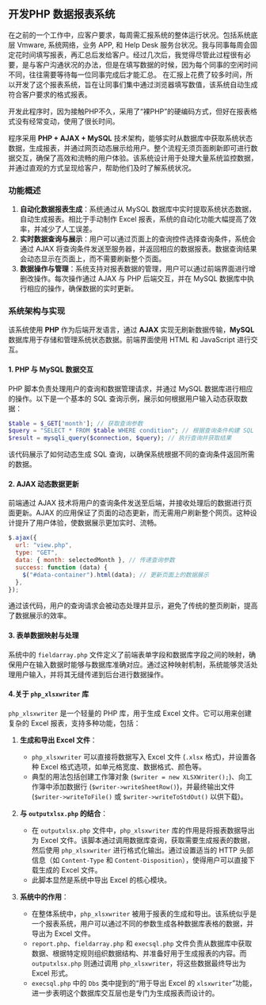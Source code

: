 ## 开发PHP 数据报表系统

在之前的一个工作中，应客户要求，每周需汇报系统的整体运行状况。包括系统底层 Vmware, 系统网络，业务 APP, 和 Help Desk 服务台状况。我与同事每周会固定花时间填写报表，再汇总后发给客户。经过几次后，我觉得尽管此过程很有必要，是与客户沟通状况的办法，但是在填写数据的时候，因为每个同事的空闲时间不同，往往需要等待每一位同事完成后才能汇总。 在汇报上花费了较多时间，所以开发了这个报表系统，旨在让同事们集中通过浏览器填写数值，该系统自动生成符合客户要求的格式报表。

开发此程序时，因为接触PHP不久，采用了“裸PHP”的硬编码方式，但好在报表格式没有经常变动，使用了很长时间。

程序采用 **PHP + AJAX + MySQL** 技术架构，能够实时从数据库中获取系统状态数据，生成报表，并通过网页动态展示给用户。整个流程无须页面刷新即可进行数据交互，确保了高效和流畅的用户体验。该系统设计用于处理大量系统监控数据，并通过直观的方式呈现给客户，帮助他们及时了解系统状况。

### 功能概述

1. **自动化数据报表生成**：系统通过从 MySQL 数据库中实时提取系统状态数据，自动生成报表。相比于手动制作 Excel 报表，系统的自动化功能大幅提高了效率，并减少了人工误差。
2. **实时数据查询与展示**：用户可以通过页面上的查询控件选择查询条件，系统会通过 AJAX 将查询条件发送至服务器，并返回相应的数据报表。数据查询结果会动态显示在页面上，而不需要刷新整个页面。
3. **数据操作与管理**：系统支持对报表数据的管理，用户可以通过前端界面进行增删改操作。每次操作通过 AJAX 与 PHP 后端交互，并在 MySQL 数据库中执行相应的操作，确保数据的实时更新。

### 系统架构与实现

该系统使用 **PHP** 作为后端开发语言，通过 **AJAX** 实现无刷新数据传输，**MySQL** 数据库用于存储和管理系统状态数据。前端界面使用 HTML 和 JavaScript 进行交互。

#### 1. **PHP 与 MySQL 数据交互**

PHP 脚本负责处理用户的查询和数据管理请求，并通过 MySQL 数据库进行相应的操作。以下是一个基本的 SQL 查询示例，展示如何根据用户输入动态获取数据：

```php
$table = $_GET['month']; // 获取查询参数
$query = "SELECT * FROM $table WHERE condition"; // 根据查询条件构建 SQL
$result = mysqli_query($connection, $query); // 执行查询并获取结果
```

该代码展示了如何动态生成 SQL 查询，以确保系统根据不同的查询条件返回所需的数据。

#### 2. **AJAX 动态数据更新**

前端通过 AJAX 技术将用户的查询条件发送至后端，并接收处理后的数据进行页面更新。AJAX 的应用保证了页面的动态更新，而无需用户刷新整个网页。这种设计提升了用户体验，使数据展示更加实时、流畅。

```javascript
$.ajax({
  url: "view.php",
  type: "GET",
  data: { month: selectedMonth }, // 传递查询参数
  success: function (data) {
    $("#data-container").html(data); // 更新页面上的数据展示
  },
});
```

通过该代码，用户的查询请求会被动态处理并显示，避免了传统的整页刷新，提高了数据展示的效率。

#### 3. **表单数据映射与处理**

系统中的 `fieldarray.php` 文件定义了前端表单字段和数据库字段之间的映射，确保用户在输入数据时能够与数据库准确对应。通过这种映射机制，系统能够灵活处理用户输入，并将其无缝传递到后台进行数据操作。

#### 4.关于 `php_xlsxwriter` 库

`php_xlsxwriter` 是一个轻量的 PHP 库，用于生成 Excel 文件。它可以用来创建复杂的 Excel 报表，支持多种功能，包括：

1. **生成和导出 Excel 文件**：

   - `php_xlsxwriter` 可以直接将数据写入 Excel 文件 (`.xlsx` 格式)，并设置各种 Excel 格式选项，如单元格宽度、数据格式、颜色等。
   - 典型的用法包括创建工作簿对象 (`$writer = new XLSXWriter();`)、向工作簿中添加数据行 (`$writer->writeSheetRow()`)，并最终输出文件 (`$writer->writeToFile()` 或 `$writer->writeToStdOut()` 以供下载)。
2. **与 `outputxlsx.php` 的结合**：

   - 在 `outputxlsx.php` 文件中，`php_xlsxwriter` 库的作用是将报表数据导出为 Excel 文件。该脚本通过调用数据库查询，获取需要生成报表的数据，然后使用 `php_xlsxwriter` 进行格式化输出。通过设置适当的 HTTP 头部信息（如 `Content-Type` 和 `Content-Disposition`），使得用户可以直接下载生成的 Excel 文件。
   - 此脚本显然是系统中导出 Excel 的核心模块。
3. **系统中的作用**：

   - 在整体系统中，`php_xlsxwriter` 被用于报表的生成和导出。该系统似乎是一个报表系统，用户可以通过不同的参数生成各种数据库表格的数据，并导出为 Excel 文件。
   - `report.php`、`fieldarray.php` 和 `execsql.php` 文件负责从数据库中获取数据、根据特定规则组织数据结构、并准备好用于生成报表的内容。而 `outputxlsx.php` 则通过调用 `php_xlsxwriter`，将这些数据最终导出为 Excel 形式。
   - `execsql.php` 中的 `Dbs` 类中提到的“用于导出 Excel 的 `xlsxwriter`”功能，进一步表明这个数据库交互层也是专门为生成报表而设计的。

